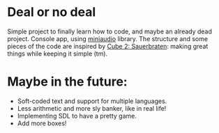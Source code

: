 # Deal or no deal
Simple project to finally learn how to code, and maybe an already dead project. Console app, using [miniaudio](https://github.com/mackron/miniaudio) library.
The structure and some pieces of the code are inspired by [Cube 2: Sauerbraten](http://sauerbraten.org/): making great things while keeping it simple (tm).

# Maybe in the future:
- Soft-coded text and support for multiple languages.
- Less arithmetic and more sly banker, like in real life!
- Implementing SDL to have a pretty game.
- Add more boxes!
